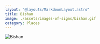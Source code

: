 ```yaml
---
layout: "@layouts/MarkdownLayout.astro"
title: Bishan
image: ./assets/images-of-signs/bishan.gif
category: Places
---
```


![Bishan](@signs/bishan.gif)
